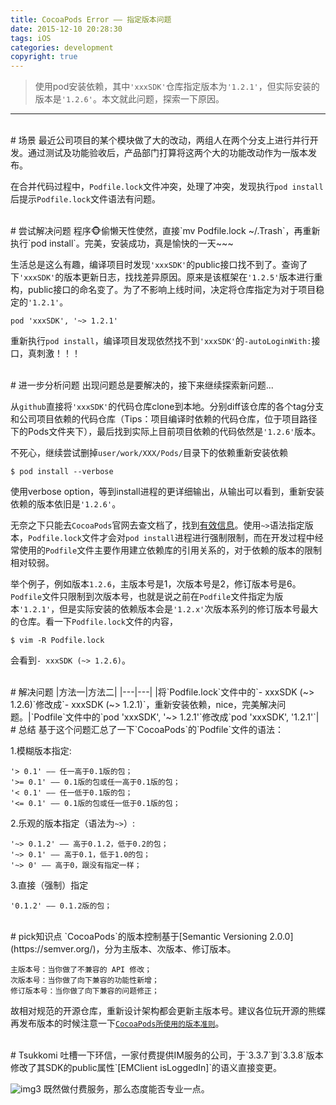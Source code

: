 ```yaml
---
title: CocoaPods Error —— 指定版本问题
date: 2015-12-10 20:28:30
tags: iOS
categories: development
copyright: true
---
```



> 使用pod安装依赖，其中`'xxxSDK'`仓库指定版本为`'1.2.1'`，但实际安装的版本是`'1.2.6'`。本文就此问题，探索一下原因。

<!--more-->

---

<br/>
# 场景
最近公司项目的某个模块做了大的改动，两组人在两个分支上进行并行开发。通过测试及功能验收后，产品部门打算将这两个大的功能改动作为一版本发布。

在合并代码过程中，`Podfile.lock`文件冲突，处理了冲突，发现执行`pod install`后提示`Podfile.lock`文件语法有问题。



<br/>
# 尝试解决问题
程序🐵偷懒天性使然，直接`mv Podfile.lock ~/.Trash`，再重新执行`pod install`。完美，安装成功，真是愉快的一天~~~

生活总是这么有趣，编译项目时发现`'xxxSDK'`的public接口找不到了。查询了下`'xxxSDK'`的版本更新日志，找找差异原因。原来是该框架在`'1.2.5'`版本进行重构，public接口的命名变了。为了不影响上线时间，决定将仓库指定为对于项目稳定的`'1.2.1'`。
```
pod 'xxxSDK', '~> 1.2.1'
```
重新执行`pod install`，编译项目发现依然找不到`'xxxSDK'`的`-autoLoginWith:`接口，真刺激！！！



<br/>
# 进一步分析问题
出现问题总是要解决的，接下来继续探索新问题...

从`github`直接将`'xxxSDK'`的代码仓库clone到本地。分别diff该仓库的各个tag分支和公司项目依赖的代码仓库（Tips：项目编译时依赖的代码仓库，位于项目路径下的Pods文件夹下），最后找到实际上目前项目依赖的代码依然是`'1.2.6'`版本。

不死心，继续尝试删掉`user/work/XXX/Pods/`目录下的依赖重新安装依赖
```
$ pod install --verbose
```
使用verbose option，等到install进程的更详细输出，从输出可以看到，重新安装依赖的版本依旧是`'1.2.6'`。

无奈之下只能去`CocoaPods`官网去查文档了，找到[有效信息](https://guides.cocoapods.org/using/the-podfile.html)。使用`~>`语法指定版本，`Podfile.lock`文件才会对`pod install`进程进行强制限制，而在开发过程中经常使用的`Podfile`文件主要作用建立依赖库的引用关系的，对于依赖的版本的限制相对较弱。

举个例子，例如版本`1.2.6`，主版本号是1，次版本号是2，修订版本号是6。`Podfile`文件只限制到次版本号，也就是说之前在`Podfile`文件指定为版本`'1.2.1'`，但是实际安装的依赖版本会是`'1.2.x'`次版本系列的修订版本号最大的仓库。看一下`Podfile.lock`文件的内容，
```
$ vim -R Podfile.lock
```
会看到`- xxxSDK (~> 1.2.6)`。



<br/>
# 解决问题
|方法一|方法二|
|---|---|
|将`Podfile.lock`文件中的`- xxxSDK (~> 1.2.6)`修改成`- xxxSDK (~> 1.2.1)`，重新安装依赖，nice，完美解决问题。|`Podfile`文件中的`pod 'xxxSDK', '~> 1.2.1'`修改成`pod 'xxxSDK', '1.2.1'`|


<br/>
# 总结
基于这个问题汇总了一下`CocoaPods`的`Podfile`文件的语法：

1.模糊版本指定:

    '> 0.1' —— 任一高于0.1版的包；
    '>= 0.1' —— 0.1版的包或任一高于0.1版的包；
    '< 0.1' —— 任一低于0.1版的包；
    '<= 0.1' —— 0.1版的包或任一低于0.1版的包；

2.乐观的版本指定（语法为`~>`）:

    '~> 0.1.2' —— 高于0.1.2，低于0.2的包；
    '~> 0.1' —— 高于0.1，低于1.0的包；
    '~> 0' —— 高于0，跟没有指定一样；

3.直接（强制）指定

	'0.1.2' —— 0.1.2版的包；


<br/>
# pick知识点
`CocoaPods`的版本控制基于[Semantic Versioning 2.0.0](https://semver.org/)，分为主版本、次版本、修订版本。

    主版本号：当你做了不兼容的 API 修改；
    次版本号：当你做了向下兼容的功能性新增；
    修订版本号：当你做了向下兼容的问题修正；

故相对规范的开源仓库，重新设计架构都会更新主版本号。建议各位玩开源的熊蝶再发布版本的时候注意一下[`CocoaPods所使用的版本准则`](https://semver.org/)。


<br/>
# Tsukkomi
吐槽一下环信，一家付费提供IM服务的公司，于`3.3.7`到`3.3.8`版本修改了其SDK的public属性`[EMClient isLoggedIn]`的语义直接变更。

![img3](/resourse/iOS/Cocoapods/3.png)
既然做付费服务，那么态度能否专业一点。




